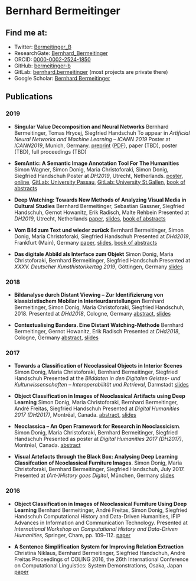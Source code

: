 # Bernhard Bermeitinger

## Find me at:
- Twitter: [Bermeitinger_B](https://twitter.com/bermeitinger_b)
- ResearchGate: [Bernhard_Bermeitinger](https://www.researchgate.net/profile/Bernhard_Bermeitinger)
- ORCID: [0000-0002-2524-1850](https://orcid.org/0000-0002-2524-1850)
- GitHub: [bermeitinger-b](https://github.com/bermeitinger-b)
- GitLab: [bernhard.bermeitinger](https://gitlab.com/bernhard.bermeitinger) (most projects are private there)
- Google Scholar: [Bernhard Bermeitinger](https://scholar.google.ch/citations?user=IvN2BsQyL-oC)

## Publications

### 2019

- **Singular Value Decomposition and Neural Networks** 
Bernhard Bermeitinger, Tomas Hrycej, Siegfried Handschuh
To appear in _Artificial Neural Networks and Machine Learning – ICANN 2019_ 
Poster at _ICANN2019_, Munich, Germany. 
[preprint](https://arxiv.org/abs/1906.11755) ([PDF](https://arxiv.org/pdf/1906.11755)), paper (TBD), poster (TBD), full proceedings (TBD)

- **SemAntic: A Semantic Image Annotation Tool For The Humanities** 
Simon Wagner, Simon Donig, Maria Christoforaki, Simon Donig, Siegfried Handschuh 
Poster at _DH2019_, Utrecht, Netherlands. 
[poster](https://www.researchgate.net/publication/334317882_SemAntic_-_A_semantic_annotation_tool_for_the_Humanities/citations), [online](https://dev.clariah.nl/files/dh2019/boa/0341.html), [GitLab: University Passau](https://gitlab.com/nlp-passau/semantic-image-annotation-tool), [GitLab: University St.Gallen](https://gitlab.com/ds-unisg/semantic-image-annotation-tool), [book of abstracts](https://dh2019.adho.org/programme/book-of-abstracts/)

- **Deep Watching: Towards New Methods of Analyzing Visual Media in Cultural Studies** 
Bernhard Bermeitinger, Sebastian Gassner, Siegfried Handschuh, Gernot Howanitz, Erik Radisch, Malte Rehbein 
Presented at _DH2019_, Utrecht, Netherlands
[paper](https://dev.clariah.nl/files/dh2019/boa/0335.html), [slides](https://zenodo.org/record/3326470), [book of abstracts](https://dh2019.adho.org/programme/book-of-abstracts/)

- **Vom Bild zum Text und wieder zurück** 
Bernhard Bermeitinger, Simon Donig, Maria Christoforaki, Siegfried Handschuh 
Presented at _DHd2019_, Frankfurt (Main), Germany
[paper](https://www.researchgate.net/publication/332275547), [slides](https://www.researchgate.net/publication/332441711_Vom_Bild_zum_Text_und_wieder_zuruck), [book of abstracts](https://zenodo.org/record/2596095)

- **Das digitale Abbild als Interface zum Objekt** 
Simon Donig, Maria Christoforaki, Bernhard Bermeitinger, Siegfried Handschuh 
Presented at _XXXV. Deutscher Kunsthistorikertag 2019_, Göttingen, Germany 
[slides](https://www.researchgate.net/publication/332344200)

### 2018

- **Bildanalyse durch Distant Viewing – Zur Identifizierung von klassizistischem Mobilar in Interieurdarstellungen**
Bernhard Bermeitinger, Simon Donig, Maria Christoforaki, Siegfried Handschuh, 2018. Presented at _DHd2018_, Cologne, Germany 
[abstract](https://www.researchgate.net/publication/322525886), [slides](https://doi.org/10.13140/RG.2.2.12597.17121)

- **Contextualising Bandera. Eine Distant Watching-Methode**
Bernhard Bermeitinger, Gernot Howanitz, Erik Radisch
Presented at _DHd2018_, Cologne, Germany
[abstract](https://www.researchgate.net/publication/323507402), [slides](https://doi.org/10.13140/RG.2.2.22663.50084)


### 2017

- **Towards a Classification of Neoclassical Objects in Interior Scenes** 
Simon Donig, Maria Christoforaki, Bernhard Bermeitinger, Siegfried Handschuh
Presented at the _Bilddaten in den Digitalen Geistes- und Kulturwissenschaften – Interoperabilität und Retrieval_, Darmstadt
[slides](https://www.researchgate.net/publication/320346839)

- **Object Classification in Images of Neoclassical Artifacts using Deep Learning**
Simon Donig, Maria Christoforaki, Bernhard Bermeitinger, André Freitas, Siegfried Handschuh
Presented at _Digital Humanities 2017 (DH2017)_, Montréal, Canada. [abstract](https://www.researchgate.net/publication/320413198), [slides](https://www.researchgate.net/publication/319174970)

- **Neoclassica – An Open Framework for Research in Neoclassicism**. Simon Donig, Maria Christoforaki, Bernhard Bermeitinger, Siegfried Handschuh
Presented as poster at _Digital Humanities 2017 (DH2017)_, Montréal, Canada. [abstract](https://www.researchgate.net/publication/319307122)

- **Visual Artefacts through the Black Box: Analysing Deep Learning Classifcation of Neoclassical Furniture Images**. Simon Donig, Maria Christoforaki, Bernhard Bermeitinger, Siegfried Handschuh, July 2017. Presented at _(Art-)History goes Digital_, München, Germany
[slides](https://www.researchgate.net/publication/319204814)


### 2016

- **Object Classification in Images of Neoclassical Furniture Using Deep Learning**
Bernhard Bermeitinger, André Freitas, Simon Donig, Siegfried Handschuh
Computational History and Data-Driven Humanities, IFIP Advances in Information and Communication Technology. Presented at _International Workshop on Computational History and Data-Driven Humanities_, Springer, Cham, pp. 109–112. [paper](https://doi.org/10.1007/978-3-319-46224-0_10)

- **A Sentence Simplification System for Improving Relation Extraction**
Christina Niklaus, Bernhard Bermeitinger, Siegfried Handschuh, André Freitas
Proceedings of COLING 2016, the 26th International Conference on Computational Linguistics: System Demonstrations, Osaka, Japan
[paper](https://www.researchgate.net/publication/315670222)
